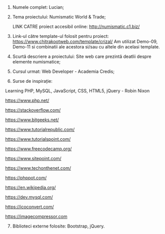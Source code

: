 1. Numele complet: Lucian;
2. Tema proiectului: Numismatic World & Trade; 
    
    LINK CATRE proiect accesibil online: http://numismatic.c1.biz/
    
3. Link-ul către template-ul folosit pentru proiect: https://www.chitrakootweb.com/template/crizal/
Am utilizat Demo-09, Demo-11 si combinatii ale acestora si/sau cu altele din acelasi template. 
4. Scurtă descriere a proiectului: Site web care prezintă deatlii despre elemente numismatice;
5. Cursul urmat: Web Developer - Academia Credis;
6. Surse de inspirație:

Learning PHP, MySQL, JavaScript, CSS, HTML5, jQuery - Robin Nixon

https://www.php.net/

https://stackoverflow.com/

https://www.bitgeeks.net/

https://www.tutorialrepublic.com/

https://www.tutorialspoint.com/

https://www.freecodecamp.org/

https://www.sitepoint.com/

https://www.techonthenet.com/

https://phppot.com/

https://en.wikipedia.org/

https://dev.mysql.com/

https://icoconvert.com/

https://imagecompressor.com


7. Biblioteci externe folosite: Bootstrap, jQuery.
